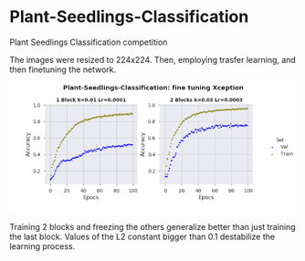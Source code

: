 # Plant-Seedlings-Classification
Plant Seedlings Classification competition

The images were resized to 224x224. Then, employing trasfer learning, and then finetuning the network. 

<p align="center">
<img src="https://github.com/camilo1704/Plant-Seedlings-Classification/blob/master/xcep1_.png" alt="alt text" width="640" >
</p>
Training 2 blocks and freezing the others generalize better than just training the last block. Values of the L2 constant bigger than 0.1 destabilize the learning process.
